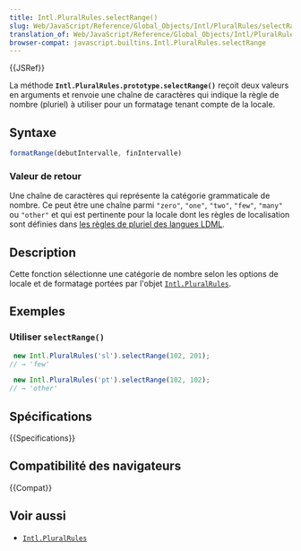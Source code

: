 ```yaml
---
title: Intl.PluralRules.selectRange()
slug: Web/JavaScript/Reference/Global_Objects/Intl/PluralRules/selectRange
translation_of: Web/JavaScript/Reference/Global_Objects/Intl/PluralRules/selectRange
browser-compat: javascript.builtins.Intl.PluralRules.selectRange
---
```

{{JSRef}}

La méthode **`Intl.PluralRules.prototype.selectRange()`** reçoit deux valeurs en arguments et renvoie une chaîne de caractères qui indique la règle de nombre (pluriel) à utiliser pour un formatage tenant compte de la locale.

## Syntaxe

```js
formatRange(debutIntervalle, finIntervalle)
```

### Valeur de retour

Une chaîne de caractères qui représente la catégorie grammaticale de nombre. Ce peut être une chaîne parmi `"zero"`, `"one"`, `"two"`, `"few"`, `"many"` ou `"other"` et qui est pertinente pour la locale dont les règles de localisation sont définies dans [les règles de pluriel des langues LDML](https://unicode-org.github.io/cldr-staging/charts/37/supplemental/language_plural_rules.html#rules).

## Description

Cette fonction sélectionne une catégorie de nombre selon les options de locale et de formatage portées par l'objet [`Intl.PluralRules`](/fr/docs/Web/JavaScript/Reference/Global_Objects/Intl/PluralRules).

## Exemples

### Utiliser `selectRange()`

```js
 new Intl.PluralRules('sl').selectRange(102, 201);
// → 'few'

 new Intl.PluralRules('pt').selectRange(102, 102);
// → 'other'
```

## Spécifications

{{Specifications}}

## Compatibilité des navigateurs

{{Compat}}

## Voir aussi

- [`Intl.PluralRules`](/fr/docs/Web/JavaScript/Reference/Global_Objects/Intl/PluralRules)
